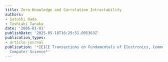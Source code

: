 ```yaml
---
title: Zero-Knowledge and Correlation Intractability
authors:
- Satoshi Hada
- Toshiaki Tanaka
date: '2006-01-01'
publishDate: '2025-05-18T16:29:51.005363Z'
publication_types:
- article-journal
publication: '*IEICE Transactions on Fundamentals of Electronics, Communications and
  Computer Science*'
---
```

